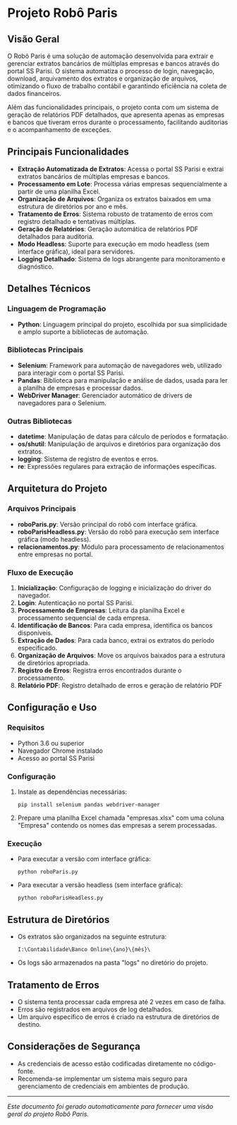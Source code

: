 # Projeto Robô Paris

## Visão Geral
O Robô Paris é uma solução de automação desenvolvida para extrair e gerenciar extratos bancários de múltiplas empresas e bancos através do portal SS Parisi. O sistema automatiza o processo de login, navegação, download, arquivamento dos extratos e organização de arquivos, otimizando o fluxo de trabalho contábil e garantindo eficiência na coleta de dados financeiros.

Além das funcionalidades principais, o projeto conta com um sistema de geração de relatórios PDF detalhados, que apresenta apenas as empresas e bancos que tiveram erros durante o processamento, facilitando auditorias e o acompanhamento de exceções.

## Principais Funcionalidades

- **Extração Automatizada de Extratos**: Acessa o portal SS Parisi e extrai extratos bancários de múltiplas empresas e bancos.
- **Processamento em Lote**: Processa várias empresas sequencialmente a partir de uma planilha Excel.
- **Organização de Arquivos**: Organiza os extratos baixados em uma estrutura de diretórios por ano e mês.
- **Tratamento de Erros**: Sistema robusto de tratamento de erros com registro detalhado e tentativas múltiplas.
- **Geração de Relatórios**: Geração automática de relatórios PDF detalhados para auditoria.
- **Modo Headless**: Suporte para execução em modo headless (sem interface gráfica), ideal para servidores.
- **Logging Detalhado**: Sistema de logs abrangente para monitoramento e diagnóstico.

## Detalhes Técnicos

### Linguagem de Programação
- **Python**: Linguagem principal do projeto, escolhida por sua simplicidade e amplo suporte a bibliotecas de automação.

### Bibliotecas Principais
- **Selenium**: Framework para automação de navegadores web, utilizado para interagir com o portal SS Parisi.
- **Pandas**: Biblioteca para manipulação e análise de dados, usada para ler a planilha de empresas e processar dados.
- **WebDriver Manager**: Gerenciador automático de drivers de navegadores para o Selenium.

### Outras Bibliotecas
- **datetime**: Manipulação de datas para cálculo de períodos e formatação.
- **os/shutil**: Manipulação de arquivos e diretórios para organização dos extratos.
- **logging**: Sistema de registro de eventos e erros.
- **re**: Expressões regulares para extração de informações específicas.

## Arquitetura do Projeto

### Arquivos Principais
- **roboParis.py**: Versão principal do robô com interface gráfica.
- **roboParisHeadless.py**: Versão do robô para execução sem interface gráfica (modo headless).
- **relacionamentos.py**: Módulo para processamento de relacionamentos entre empresas no portal.

### Fluxo de Execução
1. **Inicialização**: Configuração de logging e inicialização do driver do navegador.
2. **Login**: Autenticação no portal SS Parisi.
3. **Processamento de Empresas**: Leitura da planilha Excel e processamento sequencial de cada empresa.
4. **Identificação de Bancos**: Para cada empresa, identifica os bancos disponíveis.
5. **Extração de Dados**: Para cada banco, extrai os extratos do período especificado.
6. **Organização de Arquivos**: Move os arquivos baixados para a estrutura de diretórios apropriada.
7. **Registro de Erros**: Registra erros encontrados durante o processamento.
8. **Relatório PDF**: Registro detalhado de erros e geração de relatório PDF

## Configuração e Uso

### Requisitos
- Python 3.6 ou superior
- Navegador Chrome instalado
- Acesso ao portal SS Parisi

### Configuração
1. Instale as dependências necessárias:
   ```
   pip install selenium pandas webdriver-manager
   ```
2. Prepare uma planilha Excel chamada "empresas.xlsx" com uma coluna "Empresa" contendo os nomes das empresas a serem processadas.

### Execução
- Para executar a versão com interface gráfica:
  ```
  python roboParis.py
  ```
- Para executar a versão headless (sem interface gráfica):
  ```
  python roboParisHeadless.py
  ```

## Estrutura de Diretórios
- Os extratos são organizados na seguinte estrutura:
  ```
  I:\Contabilidade\Banco Online\{ano}\{mês}\
  ```
- Os logs são armazenados na pasta "logs" no diretório do projeto.

## Tratamento de Erros
- O sistema tenta processar cada empresa até 2 vezes em caso de falha.
- Erros são registrados em arquivos de log detalhados.
- Um arquivo específico de erros é criado na estrutura de diretórios de destino.

## Considerações de Segurança
- As credenciais de acesso estão codificadas diretamente no código-fonte.
- Recomenda-se implementar um sistema mais seguro para gerenciamento de credenciais em ambientes de produção.

---

*Este documento foi gerado automaticamente para fornecer uma visão geral do projeto Robô Paris.*
